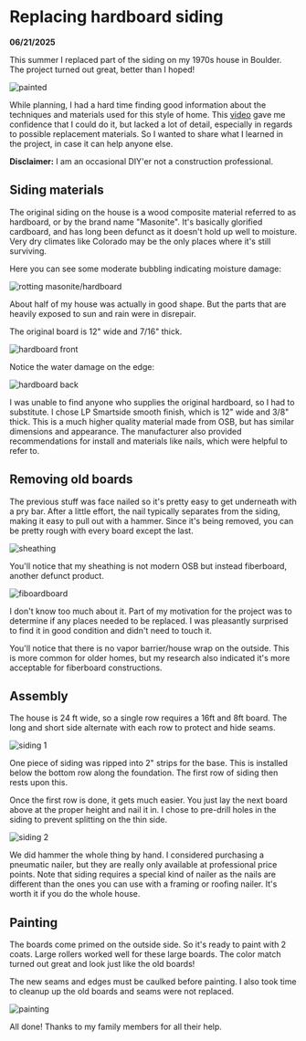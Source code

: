 Replacing hardboard siding
==========================
**06/21/2025**

This summer I replaced part of the siding on my 1970s house in Boulder.
The project turned out great, better than I hoped!

![painted](painted.jpg)

While planning, I had a hard time finding good information about the techniques and materials
used for this style of home.
This [video](https://youtube.com/watch?v=Ne-lAjU0MZI) gave me confidence that I could do it,
but lacked a lot of detail, especially in regards to possible replacement materials.
So I wanted to share what I learned in the project, in case it can help anyone else. 

**Disclaimer:** I am an occasional DIY'er not a construction professional.

## Siding materials

The original siding on the house is a wood composite material 
 referred to as hardboard, or by the brand name "Masonite".
It's basically glorified cardboard,
and has long been defunct as it doesn't hold up well to moisture.
Very dry climates like Colorado may be the only places where it's still surviving.

Here you can see some moderate bubbling indicating moisture damage:

![rotting masonite/hardboard](rotting_hardboard.jpg)

About half of my house was actually in good shape.
But the parts that are heavily exposed to sun and rain were in disrepair.

The original board is 12" wide and 7/16" thick.

![hardboard front](hardboard_front.jpg)

Notice the water damage on the edge:
 
![hardboard back](hardboard_back.jpg)

I was unable to find anyone who supplies the original hardboard, so I had to substitute.
I chose LP Smartside smooth finish, which is 12" wide and 3/8" thick.
This is a much higher quality material made from OSB, but has similar dimensions and appearance.
The manufacturer also provided recommendations for install and materials like nails, which were helpful to refer to.

## Removing old boards

The previous stuff was face nailed so it's pretty easy to get underneath with a pry bar.
After a little effort, the nail typically separates from the siding, making it easy to pull out with a hammer. Since it's being removed, you can be pretty rough with every board except the last.

![sheathing](sheathing.jpg)

You'll notice that my sheathing is not modern OSB but instead fiberboard, another defunct product.

![fiboardboard](fiberboard.jpg)

I don't know too much about it.
Part of my motivation for the project was to determine if any places needed to be replaced.
I was pleasantly surprised to find it in good condition and didn't need to touch it.

You'll notice that there is no vapor barrier/house wrap on the outside.
This is more common for older homes, but my research also indicated it's more acceptable for fiberboard constructions.

## Assembly

The house is 24 ft wide, so a single row requires a 16ft and 8ft board.
The long and short side alternate with each row to protect and hide seams.

![siding 1](siding1.jpg)

One piece of siding was ripped into 2" strips for the base.
This is installed below the bottom row along the foundation.
The first row of siding then rests upon this.

Once the first row is done, it gets much easier.
You just lay the next board above at the proper height and nail it in.
I chose to pre-drill holes in the siding to prevent splitting on the thin side.

![siding 2](siding2.jpg)

We did hammer the whole thing by hand.
I considered purchasing a pneumatic nailer,
but they are really only available at professional price points.
Note that siding requires a special kind of nailer 
as the nails are different than the ones you can use with a framing or roofing nailer.
It's worth it if you do the whole house.

## Painting

The boards come primed on the outside side.
So it's ready to paint with 2 coats.
Large rollers worked well for these large boards. 
The color match turned out great and look just like the old boards!

The new seams and edges must be caulked before painting.
I also took time to cleanup up the old boards and seams were not replaced.

![painting](painting.jpg)

All done! Thanks to my family members for all their help.
